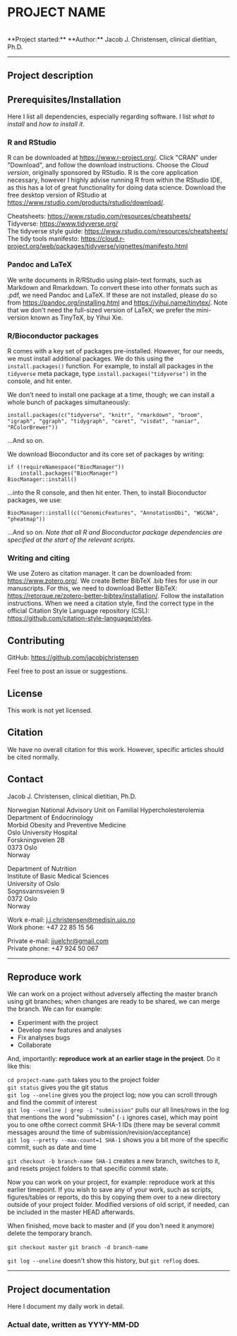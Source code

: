 # PROJECT NAME

<br>
**Project started:** <insert date>  
**Author:** Jacob J. Christensen, clinical dietitian, Ph.D.

---

## Project description

<insert concise and elaborate project description>  
<taken from one of the main publications or the project description itself>

## Prerequisites/Installation

Here I list all dependencies, especially regarding software. I list *what to install* and *how to install it*.

### R and RStudio

R can be downloaded at https://www.r-project.org/. Click "CRAN" under "Download", and follow the download instructions. Choose the *Cloud version*, originally sponsored by RStudio. R is the core application necessary, however I highly advise running R from within the RStudio IDE, as this has a lot of great functionality for doing data science. Download the free desktop version of RStudio at https://www.rstudio.com/products/rstudio/download/.

Cheatsheets: https://www.rstudio.com/resources/cheatsheets/  
Tidyverse: https://www.tidyverse.org/  
The tidyverse style guide: https://www.rstudio.com/resources/cheatsheets/  
The tidy tools manifesto: https://cloud.r-project.org/web/packages/tidyverse/vignettes/manifesto.html


### Pandoc and LaTeX

We write documents in R/RStudio using plain-text formats, such as Markdown and Rmarkdown. To convert these into other formats such as .pdf, we need Pandoc and LaTeX. If these are not installed, please do so from https://pandoc.org/installing.html and https://yihui.name/tinytex/. Note that we don't need the full-sized version of LaTeX; we prefer the mini-version known as TinyTeX, by Yihui Xie.

### R/Bioconductor packages

R comes with a key set of packages pre-installed. However, for our needs, we must install additional packages. We do this using the `install.packages()` function. For example, to install all packages in the `tidyverse` meta package, type `install.packages("tidyverse")` in the console, and hit enter.

We don't need to install one package at a time, though; we can install a whole bunch of packages simultaneously:

```
install.packages(c("tidyverse", "knitr", "rmarkdown", "broom", "igraph", "ggraph", "tidygraph", "caret", "visdat", "naniar", "RColorBrewer"))
```

...And so on.

We download Bioconductor and its core set of packages by writing:

```
if (!requireNamespace("BiocManager"))
    install.packages("BiocManager")
BiocManager::install()
```

...into the R console, and then hit enter. Then, to install Bioconductor packages, we use:

```
BiocManager::install(c("GenomicFeatures", "AnnotationDbi", "WGCNA", "pheatmap"))
```

...And so on. *Note that all R and Bioconductor package dependencies are specified at the start of the relevant scripts.*

### Writing and citing

We use Zotero as citation manager. It can be downloaded from: https://www.zotero.org/. We create Better BibTeX .bib files for use in our manuscripts. For this, we need to download Better BibTeX: https://retorque.re/zotero-better-bibtex/installation/. Follow the installation instructions. When we need a citation style, find the correct type in the official Citation Style Language repository (CSL): https://github.com/citation-style-language/styles.


## Contributing

GitHub: https://github.com/jacobjchristensen

Feel free to post an issue or suggestions.

## License

This work is not yet licensed.

<Provide licensing information>

## Citation

We have no overall citation for this work. However, specific articles should be cited normally.

<How this work can be cited>
<Provide DOI numbers>

## Contact

Jacob J. Christensen, clinical dietitian, Ph.D.

Norwegian National Advisory Unit on Familial Hypercholesterolemia  
Department of Endocrinology  
Morbid Obesity and Preventive Medicine  
Oslo University Hospital  
Forskningsveien 2B  
0373 Oslo  
Norway

Department of Nutrition  
Institute of Basic Medical Sciences  
University of Oslo  
Sognsvannsveien 9  
0372 Oslo  
Norway

Work e-mail: j.j.christensen@medisin.uio.no  
Work phone: +47 22 85 15 56

Private e-mail: jjuelchr@gmail.com  
Private phone: +47 924 50 067

---

## Reproduce work

We can work on a project without adversely affecting the master branch using git branches; when changes are ready to be shared, we can merge the branch. We can for example:

- Experiment with the project
- Develop new features and analyses
- Fix analyses bugs
- Collaborate

And, importantly: **reproduce work at an earlier stage in the project**. Do it like this:

`cd project-name-path` takes you to the project folder  
`git status` gives you the git status  
`git log --oneline`  gives you the project log; now you can scroll through and find the commit of interest  
`git log --oneline | grep -i "submission"` pulls our all lines/rows in the log that mentions the word "submission" (`-i` ignores case), which may point you to one ofthe correct commit SHA-1 IDs (there may be several commit messages around the time of submission/revision/acceptance)  
`git log --pretty --max-count=1 SHA-1`  shows you a bit more of the specific commit, such as date and time  

`git checkout -b branch-name SHA-1` creates a new branch, switches to it, and resets project folders to that specific commit state.

Now you can work on your project, for example: reproduce work at this earlier timepoint. If you wish to save any of your work, such as scripts, figures/tables or reports, do this by copying them over to a new directory outside of your project folder. Modified versions of old script, if needed, can be included in the master HEAD afterwards.

When finished, move back to master and (if you don't need it anymore) delete the temporary branch.

`git checkout master`
`git branch -d branch-name`

`git log --oneline` doesn't show this history, but `git reflog` does.

---

## Project documentation

Here I document my daily work in detail.

### Actual date, written as YYYY-MM-DD

<insert detailed description of todays work>
<Bulletpoints are okay>
